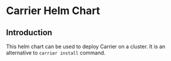 # Carrier Helm Chart

## Introduction

This helm chart can be used to deploy Carrier on a cluster. It is an alternative
to `carrier install` command.
